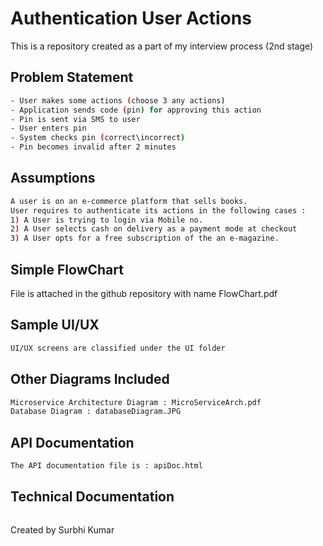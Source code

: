 # Authentication User Actions

This is a repository created as a part of my interview process (2nd stage)

## Problem Statement



```bash
- User makes some actions (choose 3 any actions)
- Application sends code (pin) for approving this action
- Pin is sent via SMS to user
- User enters pin
- System checks pin (correct\incorrect)
- Pin becomes invalid after 2 minutes 
```

## Assumptions



```bash
A user is on an e-commerce platform that sells books. 
User requires to authenticate its actions in the following cases :
1) A User is trying to login via Mobile no.
2) A User selects cash on delivery as a payment mode at checkout
3) A User opts for a free subscription of the an e-magazine.
```



## Simple FlowChart
File is attached in the github repository with name FlowChart.pdf

## Sample UI/UX

```bash
UI/UX screens are classified under the UI folder
```

## Other Diagrams Included
```bash
Microservice Architecture Diagram : MicroServiceArch.pdf
Database Diagram : databaseDiagram.JPG
```
## API Documentation
```bash
The API documentation file is : apiDoc.html
```
## Technical Documentation
```bash
```

Created by Surbhi Kumar
